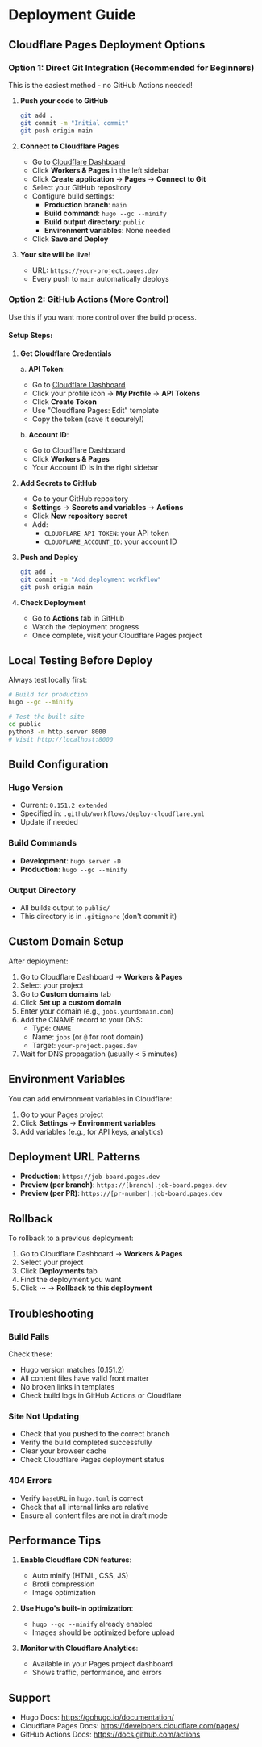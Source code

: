 # Deployment Guide

## Cloudflare Pages Deployment Options

### Option 1: Direct Git Integration (Recommended for Beginners)

This is the easiest method - no GitHub Actions needed!

1. **Push your code to GitHub**
   ```bash
   git add .
   git commit -m "Initial commit"
   git push origin main
   ```

2. **Connect to Cloudflare Pages**
   - Go to [Cloudflare Dashboard](https://dash.cloudflare.com/)
   - Click **Workers & Pages** in the left sidebar
   - Click **Create application** → **Pages** → **Connect to Git**
   - Select your GitHub repository
   - Configure build settings:
     - **Production branch**: `main`
     - **Build command**: `hugo --gc --minify`
     - **Build output directory**: `public`
     - **Environment variables**: None needed
   - Click **Save and Deploy**

3. **Your site will be live!**
   - URL: `https://your-project.pages.dev`
   - Every push to `main` automatically deploys

### Option 2: GitHub Actions (More Control)

Use this if you want more control over the build process.

#### Setup Steps:

1. **Get Cloudflare Credentials**
   
   a. **API Token**:
   - Go to [Cloudflare Dashboard](https://dash.cloudflare.com/)
   - Click your profile icon → **My Profile** → **API Tokens**
   - Click **Create Token**
   - Use "Cloudflare Pages: Edit" template
   - Copy the token (save it securely!)
   
   b. **Account ID**:
   - Go to Cloudflare Dashboard
   - Click **Workers & Pages**
   - Your Account ID is in the right sidebar

2. **Add Secrets to GitHub**
   - Go to your GitHub repository
   - **Settings** → **Secrets and variables** → **Actions**
   - Click **New repository secret**
   - Add:
     - `CLOUDFLARE_API_TOKEN`: your API token
     - `CLOUDFLARE_ACCOUNT_ID`: your account ID

3. **Push and Deploy**
   ```bash
   git add .
   git commit -m "Add deployment workflow"
   git push origin main
   ```

4. **Check Deployment**
   - Go to **Actions** tab in GitHub
   - Watch the deployment progress
   - Once complete, visit your Cloudflare Pages project

## Local Testing Before Deploy

Always test locally first:

```bash
# Build for production
hugo --gc --minify

# Test the built site
cd public
python3 -m http.server 8000
# Visit http://localhost:8000
```

## Build Configuration

### Hugo Version
- Current: `0.151.2 extended`
- Specified in: `.github/workflows/deploy-cloudflare.yml`
- Update if needed

### Build Commands
- **Development**: `hugo server -D`
- **Production**: `hugo --gc --minify`

### Output Directory
- All builds output to `public/`
- This directory is in `.gitignore` (don't commit it)

## Custom Domain Setup

After deployment:

1. Go to Cloudflare Dashboard → **Workers & Pages**
2. Select your project
3. Go to **Custom domains** tab
4. Click **Set up a custom domain**
5. Enter your domain (e.g., `jobs.yourdomain.com`)
6. Add the CNAME record to your DNS:
   - Type: `CNAME`
   - Name: `jobs` (or `@` for root domain)
   - Target: `your-project.pages.dev`
7. Wait for DNS propagation (usually < 5 minutes)

## Environment Variables

You can add environment variables in Cloudflare:

1. Go to your Pages project
2. Click **Settings** → **Environment variables**
3. Add variables (e.g., for API keys, analytics)

## Deployment URL Patterns

- **Production**: `https://job-board.pages.dev`
- **Preview (per branch)**: `https://[branch].job-board.pages.dev`
- **Preview (per PR)**: `https://[pr-number].job-board.pages.dev`

## Rollback

To rollback to a previous deployment:

1. Go to Cloudflare Dashboard → **Workers & Pages**
2. Select your project
3. Click **Deployments** tab
4. Find the deployment you want
5. Click **⋯** → **Rollback to this deployment**

## Troubleshooting

### Build Fails

Check these:
- Hugo version matches (0.151.2)
- All content files have valid front matter
- No broken links in templates
- Check build logs in GitHub Actions or Cloudflare

### Site Not Updating

- Check that you pushed to the correct branch
- Verify the build completed successfully
- Clear your browser cache
- Check Cloudflare Pages deployment status

### 404 Errors

- Verify `baseURL` in `hugo.toml` is correct
- Check that all internal links are relative
- Ensure all content files are not in draft mode

## Performance Tips

1. **Enable Cloudflare CDN features**:
   - Auto minify (HTML, CSS, JS)
   - Brotli compression
   - Image optimization

2. **Use Hugo's built-in optimization**:
   - `hugo --gc --minify` already enabled
   - Images should be optimized before upload

3. **Monitor with Cloudflare Analytics**:
   - Available in your Pages project dashboard
   - Shows traffic, performance, and errors

## Support

- Hugo Docs: https://gohugo.io/documentation/
- Cloudflare Pages Docs: https://developers.cloudflare.com/pages/
- GitHub Actions Docs: https://docs.github.com/actions

